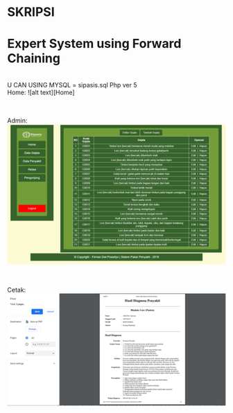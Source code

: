 # SKRIPSI
# Expert System using Forward Chaining
<br>
U CAN USING MYSQL  = sipasis.sql
Php ver 5
<br>
Home: 
![alt text][Home]

[Home]: https://github.com/FirmanDwiP/Expert_System-Forward_Chaining/blob/master/ss/Home.png "Home"

<br><br>
Admin: 
![alt text][Admin]

[Admin]: https://github.com/FirmanDwiP/Expert_System-Forward_Chaining/blob/master/ss/Admin.png "Admin"

<br><br>
Cetak: 
![alt text][Cetak]

[Cetak]: https://github.com/FirmanDwiP/Expert_System-Forward_Chaining/blob/master/ss/Cetak.png "Cetak"

<br><br>
